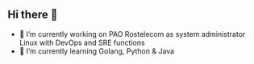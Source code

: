 ## Hi there 👋

- 🔭 I’m currently working on PAO Rostelecom as system administrator Linux with DevOps and SRE functions
- 🌱 I’m currently learning Golang, Python & Java
<!--
**Mosl1k/Mosl1k** is a ✨ _special_ ✨ repository because its `README.md` (this file) appears on your GitHub profile.

Here are some ideas to get you started:

- 🔭 I’m currently working on ...
- 🌱 I’m currently learning ...
- 👯 I’m looking to collaborate on ...
- 🤔 I’m looking for help with ...
- 💬 Ask me about ...
- 📫 How to reach me: ...
- 😄 Pronouns: ...
- ⚡ Fun fact: ...
-->
